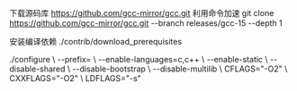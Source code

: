 
下载源码库 https://github.com/gcc-mirror/gcc.git
利用命令加速
git clone https://github.com/gcc-mirror/gcc.git --branch releases/gcc-15 --depth 1

安装编译依赖
./contrib/download_prerequisites

./configure \ --prefix= \ --enable-languages=c,c++ \ --enable-static \ --disable-shared \ --disable-bootstrap \ --disable-multilib \ CFLAGS="-O2" \ CXXFLAGS="-O2" \ LDFLAGS="-s"
